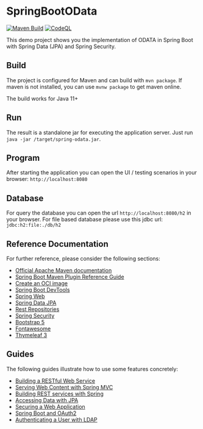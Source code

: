 # SpringBootOData

[![Maven Build](https://github.com/denisw160/SpringBootOData/actions/workflows/maven.yml/badge.svg)](https://github.com/denisw160/SpringBootOData/actions/workflows/maven.yml)
[![CodeQL](https://github.com/denisw160/SpringBootOData/actions/workflows/codeql-analysis.yml/badge.svg)](https://github.com/denisw160/SpringBootOData/actions/workflows/codeql-analysis.yml)

This demo project shows you the implementation of ODATA in Spring Boot with Spring Data (JPA) and Spring Security.

## Build

The project is configured for Maven and can build with `mvn package`. If maven is not installed, you can use
`mvnw package` to get maven online.

The build works for Java 11+

## Run

The result is a standalone jar for executing the application server. Just run `java -jar /target/spring-odata.jar`.

## Program

After starting the application you can open the UI / testing scenarios in your browser: `http://localhost:8080`

## Database

For query the database you can open the url `http://localhost:8080/h2` in your browser. For file based database please
use this jdbc url: `jdbc:h2:file:./db/h2`

## Reference Documentation

For further reference, please consider the following sections:

* [Official Apache Maven documentation](https://maven.apache.org/guides/index.html)
* [Spring Boot Maven Plugin Reference Guide](https://docs.spring.io/spring-boot/docs/2.5.0/maven-plugin/reference/html/)
* [Create an OCI image](https://docs.spring.io/spring-boot/docs/2.5.0/maven-plugin/reference/html/#build-image)
* [Spring Boot DevTools](https://docs.spring.io/spring-boot/docs/2.5.0/reference/htmlsingle/#using-boot-devtools)
* [Spring Web](https://docs.spring.io/spring-boot/docs/2.5.0/reference/htmlsingle/#boot-features-developing-web-applications)
* [Spring Data JPA](https://docs.spring.io/spring-boot/docs/2.5.0/reference/htmlsingle/#boot-features-jpa-and-spring-data)
* [Rest Repositories](https://docs.spring.io/spring-boot/docs/2.5.0/reference/htmlsingle/#howto-use-exposing-spring-data-repositories-rest-endpoint)
* [Spring Security](https://docs.spring.io/spring-boot/docs/2.5.0/reference/htmlsingle/#boot-features-security)
* [Bootstrap 5](https://getbootstrap.com/docs/5.0/getting-started/introduction/)
* [Fontawesome](https://fontawesome.com/)
* [Thymeleaf 3](https://www.thymeleaf.org/doc/tutorials/3.0/usingthymeleaf.html#introducing-thymeleaf)

## Guides

The following guides illustrate how to use some features concretely:

* [Building a RESTful Web Service](https://spring.io/guides/gs/rest-service/)
* [Serving Web Content with Spring MVC](https://spring.io/guides/gs/serving-web-content/)
* [Building REST services with Spring](https://spring.io/guides/tutorials/bookmarks/)
* [Accessing Data with JPA](https://spring.io/guides/gs/accessing-data-jpa/)
* [Securing a Web Application](https://spring.io/guides/gs/securing-web/)
* [Spring Boot and OAuth2](https://spring.io/guides/tutorials/spring-boot-oauth2/)
* [Authenticating a User with LDAP](https://spring.io/guides/gs/authenticating-ldap/)
